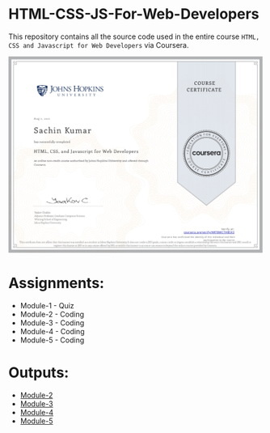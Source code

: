 # HTML-CSS-JS-For-Web-Developers
This repository contains all the source code used in the entire course `HTML, CSS and Javascript for Web Developers` via Coursera.

![alt text](https://github.com/Sachin10-05/HTML-CSS-JS-For-Web-Developers/blob/main/completion%20certificate.jpg)

# Assignments:
* Module-1 - Quiz
* Module-2 - Coding
* Module-3 - Coding
* Module-4 - Coding
* Module-5 - Coding

# Outputs:
* [Module-2](http://htmlpreview.github.io/?https://github.com/Sachin10-05/HTML-CSS-and-JS-For-Web-Developers/blob/main/Module-2/index.html)
* [Module-3](http://htmlpreview.github.io/?https://github.com/Sachin10-05/HTML-CSS-and-JS-For-Web-Developers/blob/main/Module-3/index.html)
* [Module-4](http://htmlpreview.github.io/?https://github.com/Sachin10-05/HTML-CSS-and-JS-For-Web-Developers/blob/main/Module-4/index.html)
* [Module-5](http://htmlpreview.github.io/?https://github.com/Sachin10-05/HTML-CSS-and-JS-For-Web-Developers/blob/main/Module-5/index.html)
